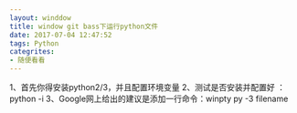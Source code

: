 ```yaml
---
layout: winddow
title: window git bass下运行python文件
date: 2017-07-04 12:47:52
tags: Python
categrites:
- 随便看看
---
```

1、首先你得安装python2/3，并且配置环境变量
2、测试是否安装并配置好 ： python -i
3、Google网上给出的建议是添加一行命令：winpty py -3 filename

<!--more-->